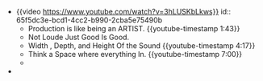 - {{video https://www.youtube.com/watch?v=3hLUSKbLkws}}
  id:: 65f5dc3e-bcd1-4cc2-b990-2cba5e75490b
	- Production is like being an ARTIST. {{youtube-timestamp 1:43}}
	- Not Loude  Just Good Is Good.
	- Width , Depth, and Height Of the Sound {{youtube-timestamp  4:17}}
	- Think a Space where everything In. {{youtube-timestamp 7:00}}
	-
-